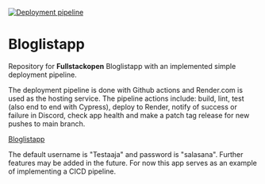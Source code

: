 [![Deployment pipeline](https://github.com/JuhoSiitonen/Bloglistapp/actions/workflows/pipeline.yml/badge.svg?branch=main)](https://github.com/JuhoSiitonen/Bloglistapp/actions/workflows/pipeline.yml)

# Bloglistapp 

Repository for **Fullstackopen** Bloglistapp with an implemented simple deployment pipeline.

The deployment pipeline is done with Github actions and Render.com is used as the hosting service. The pipeline actions include: build, lint, test (also end to end with Cypress), deploy to Render, notify of success or failure in Discord, check app health and make a patch tag release for new pushes to main branch. 

[Bloglistapp](https://bloglistapp-cicd.onrender.com/)

The default username is "Testaaja" and password is "salasana". Further features may be added in the future. For now this app serves as an example of implementing a CICD pipeline. 